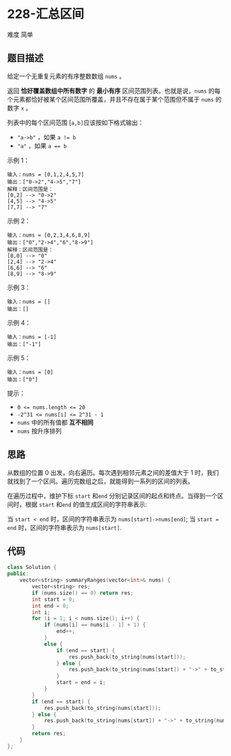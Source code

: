 # 228-汇总区间

难度 简单



## 题目描述

给定一个无重复元素的有序整数数组 `nums` 。

返回 **恰好覆盖数组中所有数字** 的 **最小有序** 区间范围列表。也就是说，`nums` 的每个元素都恰好被某个区间范围所覆盖，并且不存在属于某个范围但不属于 `nums` 的数字 `x` 。

列表中的每个区间范围 [`a,b]`应该按如下格式输出：

- `"a->b"` ，如果 `a != b`
- `"a"` ，如果 `a == b`


示例 1：
```
输入：nums = [0,1,2,4,5,7]
输出：["0->2","4->5","7"]
解释：区间范围是：
[0,2] --> "0->2"
[4,5] --> "4->5"
[7,7] --> "7"
```
示例 2：
```
输入：nums = [0,2,3,4,6,8,9]
输出：["0","2->4","6","8->9"]
解释：区间范围是：
[0,0] --> "0"
[2,4] --> "2->4"
[6,6] --> "6"
[8,9] --> "8->9"
```
示例 3：
```
输入：nums = []
输出：[]
```
示例 4：
```
输入：nums = [-1]
输出：["-1"]
```
示例 5：
```
输入：nums = [0]
输出：["0"]
```

提示：

- `0 <= nums.length <= 20`
- `-2^31 <= nums[i] <= 2^31 - 1`
- `nums` 中的所有值都 **互不相同**
- `nums` 按升序排列



## 思路

从数组的位置 0 出发，向右遍历。每次遇到相邻元素之间的差值大于 1 时，我们就找到了一个区间。遍历完数组之后，就能得到一系列的区间的列表。

在遍历过程中，维护下标 `start` 和`end` 分别记录区间的起点和终点。当得到一个区间时，根据  `start` 和`end` 的值生成区间的字符串表示:

当 `start < end` 时，区间的字符串表示为 `nums[start]->nums[end]`;
当 `start = end` 时，区间的字符串表示为 `nums[start]`.



## 代码

```c++
class Solution {
public:
    vector<string> summaryRanges(vector<int>& nums) {
        vector<string> res;
        if (nums.size() == 0) return res;
        int start = 0;
        int end = 0;
        int i;
        for (i = 1; i < nums.size(); i++) {
            if (nums[i] == nums[i - 1] + 1) {
                end++;
            } 
            else {
                if (end == start) {
                    res.push_back(to_string(nums[start]));
                } else {
                    res.push_back(to_string(nums[start]) + "->" + to_string(nums[end]));
                }
                start = end = i;
            }
        }
        if (end == start) {
            res.push_back(to_string(nums[start]));
        } else {
            res.push_back(to_string(nums[start]) + "->" + to_string(nums[end]));
        }
        return res;
    }
};
```

